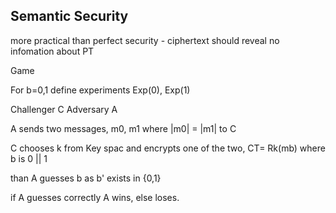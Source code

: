 ## Semantic Security
more practical than perfect security
    - ciphertext should reveal no infomation about PT

Game

For b=0,1 define experiments
Exp(0), Exp(1)
    
Challenger  C
Adversary   A

A sends two messages, m0, m1 where |m0| = |m1| to C

C chooses k from Key spac and encrypts one of the two, CT= Rk(mb) where b is 0 || 1

than A guesses b as b' exists in {0,1}

if A guesses correctly A wins, else loses. 
